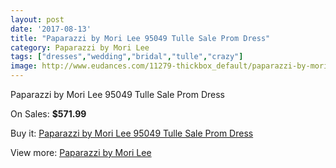 ```yaml
---
layout: post
date: '2017-08-13'
title: "Paparazzi by Mori Lee 95049 Tulle Sale Prom Dress"
category: Paparazzi by Mori Lee
tags: ["dresses","wedding","bridal","tulle","crazy"]
image: http://www.eudances.com/11279-thickbox_default/paparazzi-by-mori-lee-95049-tulle-sale-prom-dress.jpg
---
```

Paparazzi by Mori Lee 95049 Tulle Sale Prom Dress

On Sales: **$571.99**
<a href="https://www.eudances.com/en/paparazzi-by-mori-lee/3590-paparazzi-by-mori-lee-95049-tulle-sale-prom-dress.html"><amp-img layout="responsive" width="600" height="600" src="//www.eudances.com/11279-thickbox_default/paparazzi-by-mori-lee-95049-tulle-sale-prom-dress.jpg" alt="Paparazzi by Mori Lee 95049 Tulle Sale Prom Dress 0" /></a>

Buy it: [Paparazzi by Mori Lee 95049 Tulle Sale Prom Dress](https://www.eudances.com/en/paparazzi-by-mori-lee/3590-paparazzi-by-mori-lee-95049-tulle-sale-prom-dress.html "Paparazzi by Mori Lee 95049 Tulle Sale Prom Dress")

View more: [Paparazzi by Mori Lee](https://www.eudances.com/en/78-Paparazzi-by-Mori-Lee "Paparazzi by Mori Lee")